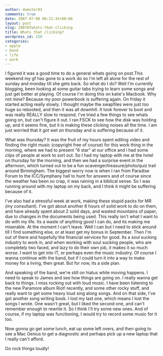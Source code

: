 ```yaml
---
author: domster83
comments: true
date: 2007-07-08 00:21:43+00:00
layout: post
slug: 200707whats-that-clicking
title: Whats that clicking?
wordpress_id: 159
categories:
- apple
- band
- life
- work
---
```


I figured it was a good time to do a general whats going on post.This weekend my gf has gone to a work do so I'm left all alone for the rest of sunday and monday till she gets back. So what do I do? Well I'm currently blogging, been looking at some guitar tabs trying to learn some songs and just get better at playing.
Of course I'm doing this on katie's Macbook. Why not mine? Because my poor powerbook is suffering again. On friday it started acting really slowly. I thought maybe the swapfiles were just too huge so rebooted, and then it was all downhill. It took forever to boot and was really REALLY slow to respond. I've tried a few things to see whats going on, but can't figure it out. I ran FSCK to see how the disk was holding up, and it seems fine, but it is making these clicking noises all the time. I am just worried that it got wet on thursday and is suffering because of it.




What was thursday? It was the fruit of my hours spent editing video and finding the right music (copyright free of course) for this work thing in the morning, where we had to present "6 star" at our office and i had some clips of people at work to sort out. So I had my laptop with me at the hotel on thursday for the morning, and then we had a surprise event in the afternoon, which turned out to be a fun scavenger/treasure/photo/quiz trail around Birmingham. The biggest worry now is when I ran from Paradise Forum to the ICC/Symphany hall to hunt for answers and of course since the weather has been so crap, it was raining in a biblical sense. So I was running around with my laptop on my back, and I think it might be suffering because of it.




I've also had a stressful week at work, making these stupid packs for MR (my consultant). I've got about another 8 hours of solid work to do on them, and have already spent about 2 solid days, and wasted mountains of paper, due to changes in the documents being used.
This really isn't what I want to do with my life. Its a waste of anything good I can do, and its making me miserable. At the moment I can't leave. Well I can but I need to stick around till I find something else, or at least get my bonus in September. Then I'm out of there and hopefully the financial services for good. Its a soul sucking industry to work in, and when working with soul sucking people, who are completely two faced, and lazy to do their own job, it makes it so much worse. I want to get into IT, or perhaps even the music industry. Of course I wanna continue with the band, but if I could turn it into a way to make money for a living, then great. But for now, its a side plan.




And speaking of the band, we're still on hiatus while moving happens. I need to speak to James and see how things are going on. I really wanna get back to things. I miss rocking out with loud music. I have been listening to the new Paramore album Riot! recently, and some other rocky stuff, and really want to get some heavy loud sing along songs. And on that side, I've got another song writing book. I lost my last one, which means I lost the songs I wrote. One wasn't great, but I liked the second one, and can't remember enough to rewrite it. So I think I'll try some new ones.
And of course, if my laptop was functioning, I would try to record some music for it too.




Now gonna go get some lunch, eat up some left overs, and then going to see a Mac Genius to get a diagnostic and perhaps pick up a new laptop that I really can't afford.




Go rock things loudly!
